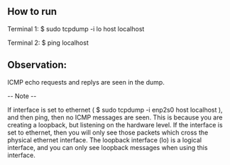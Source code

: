 ## How to run

Terminal 1:
$ sudo tcpdump -i lo host localhost

Terminal 2:
$ ping localhost

## Observation:

ICMP echo requests and replys are seen in the dump. 

-- Note --

If interface is set to ethernet ( $ sudo tcpdump -i enp2s0 host localhost ), and then ping, then no 
ICMP messages are seen. This is because you are creating a loopback, but listening on the hardware
level. If the interface is set to ethernet, then you will only see those packets which cross the physical
ethernet interface. The loopback interface (lo) is a logical interface, and you can only see loopback
messages when using this interface.
